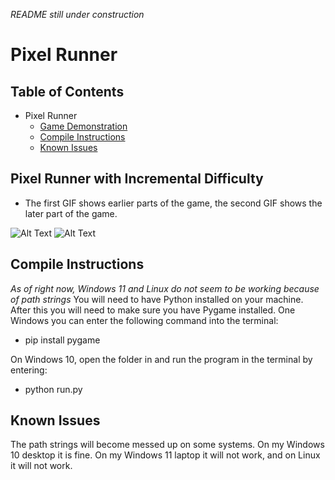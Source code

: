 *README still under construction*
# Pixel Runner

## Table of Contents
- Pixel Runner
  * [Game Demonstration](#pixel-runner-with-incremental-difficulty)
  * [Compile Instructions](#compile-instructions)
  * [Known Issues](#known-issues)

## Pixel Runner with Incremental Difficulty
* The first GIF shows earlier parts of the game, the second GIF shows the later part of the game.


![Alt Text](https://github.com/RobertCarrUTA/Running-Game-Python/blob/Adding-The-Sprite-Class-(OOP-in-Pygame)/gifs/run.gif) ![Alt Text](https://github.com/RobertCarrUTA/Running-Game-Python/blob/main/gifs/run.gif)


## Compile Instructions
*As of right now, Windows 11 and Linux do not seem to be working because of path strings*
You will need to have Python installed on your machine. After this you will need to make sure you have Pygame installed. One Windows you can enter the following command into the terminal:
* pip install pygame

On Windows 10, open the folder in and run the program in the terminal by entering:
* python run.py


## Known Issues
The path strings will become messed up on some systems. On my Windows 10 desktop it is fine. On my Windows 11 laptop it will not work, and on Linux it will not work.

